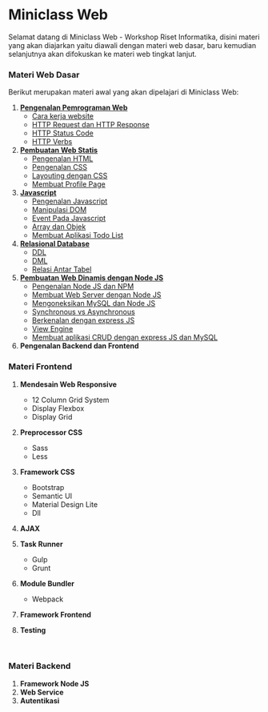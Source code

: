 # Miniclass Web

Selamat datang di Miniclass Web - Workshop Riset Informatika,
disini materi yang akan diajarkan yaitu diawali dengan materi web dasar, baru kemudian selanjutnya akan difokuskan ke materi web tingkat lanjut.

### Materi Web Dasar

Berikut merupakan materi awal yang akan dipelajari di Miniclass Web:

1. [**Pengenalan Pemrograman Web**](dasar/topik1/README.md)
   - [Cara kerja website](dasar/topik1/cara-kerja-website.md)
   - [HTTP Request dan HTTP Response](dasar/topik1/http-request-dan-response.md)
   - [HTTP Status Code](dasar/topik1/http-status-code.md)
   - [HTTP Verbs](dasar/topik1/http-verbs.md)
2. [**Pembuatan Web Statis**](dasar/topik2/README.md)
   - [Pengenalan HTML](dasar/topik2/pengenalan-html.md)
   - [Pengenalan CSS](dasar/topik2/pengenalan-css.md)
   - [Layouting dengan CSS](dasar/topik2/layouting-dengan-css.md)
   - [Membuat Profile Page](dasar/topik2/membuat-profile-page.md)
3. [**Javascript**](dasar/topik3/README.md)
   - [Pengenalan Javascript](dasar/topik3/pengenalan-javascript.md)
   - [Manipulasi DOM](dasar/topik3/manipulasi-dom.md)
   - [Event Pada Javascript](dasar/topik3/event-pada-javascript.md)
   - [Array dan Objek](dasar/topik3/array-dan-objek.md)
   - [Membuat Aplikasi Todo List](dasar/topik3/membuat-aplikasi-todo-list)
4. [**Relasional Database**](dasar/topik4/README.md)
   - [DDL](dasar/topik4/DDL.md)
   - [DML](dasar/topik4/DML.md)
   - [Relasi Antar Tabel](dasar/topik4/relasi-antar-table.md)
5. **[Pembuatan Web Dinamis dengan Node JS](dasar/topik5/README.md)**
   - [Pengenalan Node JS dan NPM](dasar/topik5/pengenalan-nodejs-dan-npm.md)
   - [Membuat Web Server dengan Node JS](dasar/topik5/membuat-web-server-dengan-nodejs.md)
   - [Mengoneksikan MySQL dan Node JS](dasar/topik5/mengoneksikan-mysql-dan-nodejs.md)
   - [Synchronous vs Asynchronous](dasar/topik5/synchronous-vs-asynchronous.md)
   - [Berkenalan dengan express JS](dasar/topik5/berkenalan-dengan-expressjs.md)
   - [View Engine](dasar/topik5/view-engine.md)
   - [Membuat aplikasi CRUD dengan express JS dan MySQL](dasar/topik5/membuat-aplikasi-crud-dengan-expressjs-dan-mysql.md)
6. **Pengenalan Backend dan Frontend**



### Materi Frontend

1. **Mendesain Web Responsive**
   - 12 Column Grid System
   - Display Flexbox
   - Display Grid
2. **Preprocessor CSS**
   - Sass
   - Less
3. **Framework CSS**
   - Bootstrap
   - Semantic UI
   - Material Design Lite
   - Dll
4. **AJAX**
5. **Task Runner**
   - Gulp
   - Grunt
6. **Module Bundler**
   - Webpack
7. **Framework Frontend**
8. **Testing**

	​

### Materi Backend

1. **Framework Node JS**
2. **Web Service**
3. **Autentikasi**
